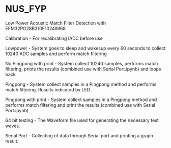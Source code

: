 # NUS_FYP
Low Power Acoustic Match Filter Detection with EFM32PG28B310F1024IM68

Calibration - For recalibrating IADC before use

Lowpower - System goes to sleep and wakesup every 60 seconds to collect 10240 ADC samples and perform match filtering

No Pingpong with print - System collect 10240 samples, performs match filtering, prints the results (combined use with Serial Port.ipynb) and loops back

Pingpong - System collect samples in a Pingpong method and performs match filtering. Results indicated by LED

Pingpong with print - System collect samples in a Pingpong method and performs match filtering and print the results (combined use with Serial Port.ipynb)

64 bit testing - The Waveform file used for generating the necessary test waves.

Serial Port - Collecting of data through Serial port and printing a graph result.
